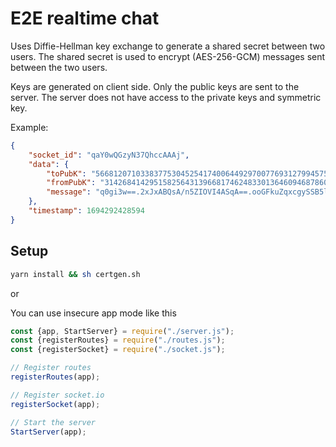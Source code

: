 # E2E realtime chat

Uses Diffie-Hellman key exchange to generate a shared secret between two users. The shared secret is used to encrypt (AES-256-GCM) messages sent between the two users.

Keys are generated on client side. Only the public keys are sent to the server. The server does not have access to the private keys and symmetric key.

Example:
```json
{
    "socket_id": "qaY0wQGzyN37QhccAAAj",
    "data": {
        "toPubK": "5668120710338377530452541740064492970077693127994575717295844584863488274332",
        "fromPubK": "31426841429515825643139668174624833013646094687860288273583744204911040821312",
        "message": "q0gi3w==.2xJxABQsA/n5ZIOVI4ASqA==.ooGFkuZqxcgySSB5lWwzPw=="
    },
    "timestamp": 1694292428594
}
```

## Setup

```bash
yarn install && sh certgen.sh
```

or

You can use insecure app mode like this

```js
const {app, StartServer} = require("./server.js");
const {registerRoutes} = require("./routes.js");
const {registerSocket} = require("./socket.js");

// Register routes
registerRoutes(app);

// Register socket.io
registerSocket(app);

// Start the server
StartServer(app);
```


